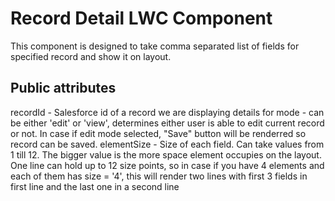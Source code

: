 # Record Detail LWC Component

This component is designed to take comma separated list of fields for specified record and show it on layout.

## Public attributes

recordId  - Salesforce id of a record we are displaying details for
mode - can be either 'edit' or 'view', determines either user is able to edit current record or not. In case if edit mode selected, "Save" button will be renderred so record can be saved.
elementSize  - Size of each field. Can take values from 1 till 12. The bigger value is the more space element occupies on the layout. One line can hold up to 12 size points, so in case if you have 4 elements and each of them has size = '4', this will render two lines with first 3 fields in first line and the last one in a second line